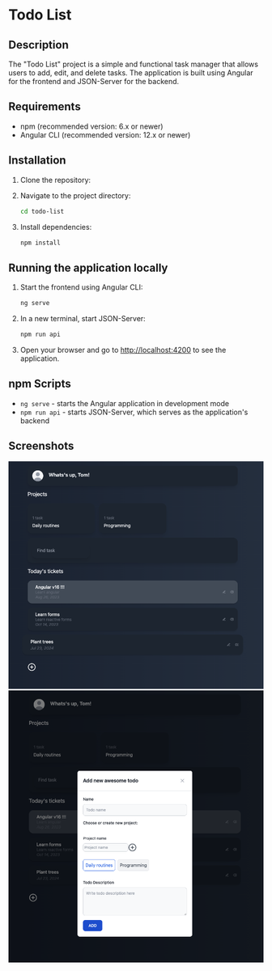 # Todo List

## Description

The "Todo List" project is a simple and functional task manager that allows users to add, edit, and delete tasks. The application is built using Angular for the frontend and JSON-Server for the backend.

## Requirements

- npm (recommended version: 6.x or newer)
- Angular CLI (recommended version: 12.x or newer)

## Installation

1. Clone the repository:

2. Navigate to the project directory:

   ```bash
   cd todo-list
   ```

3. Install dependencies:

   ```bash
   npm install
   ```

## Running the application locally

1. Start the frontend using Angular CLI:

   ```bash
   ng serve
   ```

2. In a new terminal, start JSON-Server:

   ```bash
   npm run api
   ```

3. Open your browser and go to [http://localhost:4200](http://localhost:4200) to see the application.

## npm Scripts

- `ng serve` - starts the Angular application in development mode
- `npm run api` - starts JSON-Server, which serves as the application's backend

## Screenshots

![Screenshot1](src/assets/screenshots/general.png)
![Screenshot2](src/assets/screenshots/edit.png)
